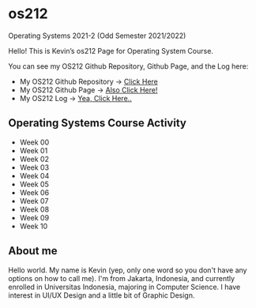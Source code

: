 
# os212
 Operating Systems 2021-2 (Odd Semester 2021/2022)
 
 Hello! This is Kevin’s os212 Page for Operating System Course.

You can see my OS212 Github Repository, Github Page, and the Log here:
* My OS212 Github Repository -> [Click Here](https://github.com/vnctkevin/os212)
* My OS212 Github Page -> [Also Click Here!](https://vnctkevin.github.io/os212)
* My OS212 Log -> [Yea, Click Here..](https://vnctkevin.github.io/os212/TXT/mylog.txt)

## Operating Systems Course Activity
* Week 00
* Week 01
* Week 02
* Week 03
* Week 04
* Week 05
* Week 06
* Week 07
* Week 08
* Week 09
* Week 10


## About me
Hello world. My name is Kevin (yep, only one word so you don't have any options on how to call me). I'm from Jakarta, Indonesia, and currently enrolled in Universitas Indonesia, majoring in Computer Science. I have interest in UI/UX Design and a little bit of Graphic Design.

